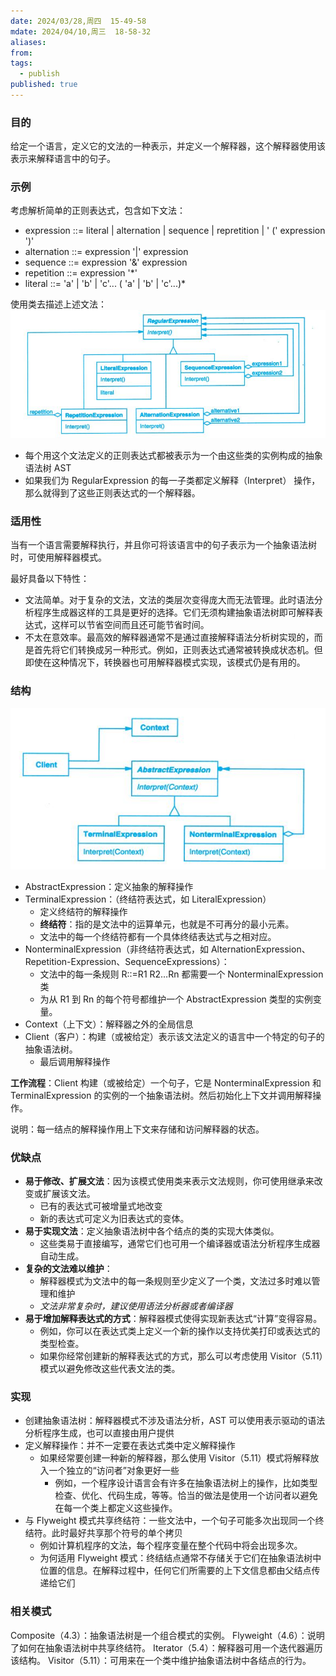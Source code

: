```yaml
---
date: 2024/03/28,周四  15-49-58
mdate: 2024/04/10,周三  18-58-32
aliases: 
from: 
tags:
  - publish
published: true
---
```



### 目的
给定一个语言，定义它的文法的一种表示，并定义一个解释器，这个解释器使用该表示来解释语言中的句子。

### 示例

考虑解析简单的正则表达式，包含如下文法：
- expression ::= literal | alternation | sequence | repretition |  ' (' expression ')'
- alternation ::= expression '|' expression
- sequence ::= expression '&' expression
- repetition ::= expression '\*'
- literal ::= 'a' | 'b' | 'c'... ( 'a' | 'b' | 'c'...)*

使用类去描述上述文法：
![](./assets/%E3%80%8CHARD%E3%80%8D5.3-Interpreter-%E8%A7%A3%E9%87%8A%E5%99%A8-%E8%A1%8C%E4%B8%BA%E5%9E%8B%E6%A8%A1%E5%BC%8F/image-2023-10-09_15-09-53-908.png)

- 每个用这个文法定义的正则表达式都被表示为一个由这些类的实例构成的抽象语法树 AST
- 如果我们为 RegularExpression 的每一子类都定义解释（Interpret） 操作，那么就得到了这些正则表达式的一个解释器。


### 适用性

当有一个语言需要解释执行，并且你可将该语言中的句子表示为一个抽象语法树时，可使用解释器模式。

最好具备以下特性：
- 文法简单。对于复杂的文法，文法的类层次变得庞大而无法管理。此时语法分析程序生成器这样的工具是更好的选择。它们无须构建抽象语法树即可解释表达式，这样可以节省空间而且还可能节省时间。
- 不太在意效率。最高效的解释器通常不是通过直接解释语法分析树实现的，而是首先将它们转换成另一种形式。例如，正则表达式通常被转换成状态机。但即使在这种情况下，转换器也可用解释器模式实现，该模式仍是有用的。

### 结构

![](./assets/%E3%80%8CHARD%E3%80%8D5.3-Interpreter-%E8%A7%A3%E9%87%8A%E5%99%A8-%E8%A1%8C%E4%B8%BA%E5%9E%8B%E6%A8%A1%E5%BC%8F/image-2023-10-09_15-17-01-856.png)
- AbstractExpression：定义抽象的解释操作
- TerminalExpression：（终结符表达式，如 LiteralExpression）
	- 定义终结符的解释操作
	- **终结符**：指的是文法中的运算单元，也就是不可再分的最小元素。
	- 文法中的每一个终结符都有一个具体终结表达式与之相对应。
- NonterminalExpression（非终结符表达式，如 AlternationExpression、Repetition-Expression、SequenceExpressions）：
	- 文法中的每一条规则 R::=R1 R2…Rn 都需要一个 NonterminalExpression 类
	- 为从 R1 到 Rn 的每个符号都维护一个 AbstractExpression 类型的实例变量。
- Context（上下文）：解释器之外的全局信息
- Client（客户）：构建（或被给定）表示该文法定义的语言中一个特定的句子的抽象语法树。
	- 最后调用解释操作

**工作流程**：Client 构建（或被给定）一个句子，它是 NonterminalExpression 和 TerminalExpression 的实例的一个抽象语法树。然后初始化上下文并调用解释操作。

说明：每一结点的解释操作用上下文来存储和访问解释器的状态。

### 优缺点

- **易于修改、扩展文法**：因为该模式使用类来表示文法规则，你可使用继承来改变或扩展该文法。
	- 已有的表达式可被增量式地改变
	- 新的表达式可定义为旧表达式的变体。
- **易于实现文法**：定义抽象语法树中各个结点的类的实现大体类似。
	- 这些类易于直接编写，通常它们也可用一个编译器或语法分析程序生成器自动生成。
- **复杂的文法难以维护**：
	- 解释器模式为文法中的每一条规则至少定义了一个类，文法过多时难以管理和维护
	- *文法非常复杂时，建议使用语法分析器或者编译器*
- **易于增加解释表达式的方式**：解释器模式使得实现新表达式“计算”变得容易。
	- 例如，你可以在表达式类上定义一个新的操作以支持优美打印或表达式的类型检查。
	- 如果你经常创建新的解释表达式的方式，那么可以考虑使用 Visitor（5.11）模式以避免修改这些代表文法的类。


### 实现

- 创建抽象语法树：解释器模式不涉及语法分析，AST 可以使用表示驱动的语法分析程序生成，也可以直接由用户提供
- 定义解释操作：并不一定要在表达式类中定义解释操作
	- 如果经常要创建一种新的解释器，那么使用 Visitor（5.11）模式将解释放入一个独立的“访问者”对象更好一些
		- 例如，一个程序设计语言会有许多在抽象语法树上的操作，比如类型检查、优化、代码生成，等等。恰当的做法是使用一个访问者以避免在每一个类上都定义这些操作。
- 与 Flyweight 模式共享终结符：一些文法中，一个句子可能多次出现同一个终结符。此时最好共享那个符号的单个拷贝
	- 例如计算机程序的文法，每个程序变量在整个代码中将会出现多次。
	- 为何适用 Flyweight 模式：终结结点通常不存储关于它们在抽象语法树中位置的信息。在解释过程中，任何它们所需要的上下文信息都由父结点传递给它们

### 相关模式
Composite（4.3）：抽象语法树是一个组合模式的实例。 
Flyweight（4.6）：说明了如何在抽象语法树中共享终结符。
Iterator（5.4）：解释器可用一个迭代器遍历该结构。
Visitor（5.11）：可用来在一个类中维护抽象语法树中各结点的行为。